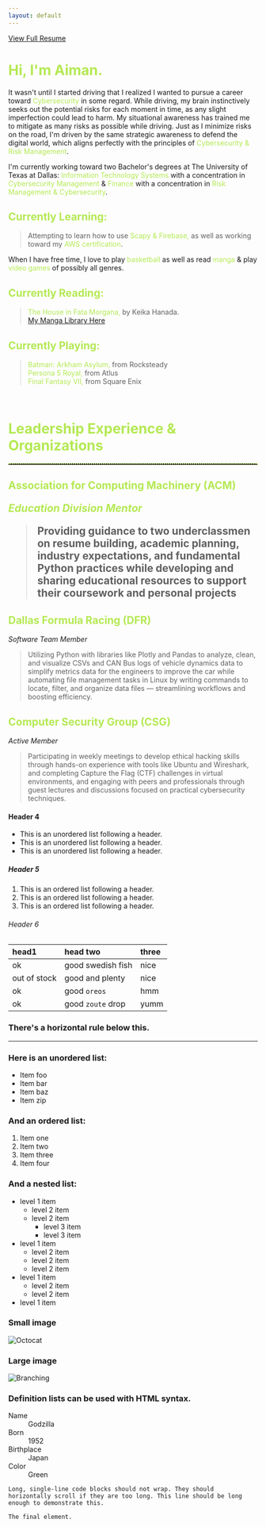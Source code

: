 ```yaml
---
layout: default
---
```

<style>
  .highlight {
    color: #B4E953;
</style>

<style>
  .white {
    color: #FFFFFF;
</style>

<style>
  .gray {
    color: #ABABAA;
</style>

<a href="Ahsan-Resume1.pdf" target="_blank" rel="noopener noreferrer">View Full Resume</a>

<h1>
  <span class="highlight">Hi, I'm <strong>Aiman.</strong></span> 
</h1>

<p>
  It wasn't until I started driving that I realized I wanted to pursue a career toward <span class="highlight">Cybersecurity</span> in some regard. While driving, my brain instinctively seeks out the potential risks for each moment in time, as any slight imperfection could lead to harm. My situational awareness has trained me to mitigate as many risks as possible while driving. Just as I minimize risks on the road, I'm driven by the same strategic awareness to defend the digital world, which aligns perfectly with the principles of <span class="highlight">Cybersecurity & Risk Management</span>.
</p>

<p>
  I'm currently working toward two Bachelor's degrees at The University of Texas at Dallas: <span class="highlight">Information Technology Systems </span> with a concentration in <span class="highlight">Cybersecurity Management</span> & <span class="highlight">Finance</span> with a concentration in <span class="highlight">Risk Management & Cybersecurity</span>.
</p>

<h2>
  <span class="highlight">Currently Learning:</span>
</h2>

<blockquote>
  Attempting to learn how to use <span class="highlight">Scapy & Firebase,</span> as well as working toward my <span class="highlight">AWS certification</span>.
</blockquote>

<p>
  When I have free time, I love to play <span class="highlight">basketball</span> as well as read <span class="highlight">manga</span> & play <span class="highlight">video games</span> of possibly all genres.
</p>

<h2>
  <span class="highlight">Currently Reading:</span>
</h2>

<blockquote>
  <span class="highlight">The House in Fata Morgana,</span> by Keika Hanada.<br>
    <a href="https://comick.io/user/f80ac380-2868-4981-83ba-35d38569b696/list">My Manga Library Here</a>
</blockquote>

<h2>
  <span class="highlight">Currently Playing:</span>
</h2>

<div>
  <blockquote>
    <span class="highlight">Batman: Arkham Asylum,</span> from Rocksteady<br>
    <span class="highlight">Persona 5 Royal,</span> from Atlus<br>
    <span class="highlight">Final Fantasy VII,</span> from Square Enix<br>
  </blockquote>
  <br>
</div>

<div>
  <h1><strong><span class="highlight">Leadership Experience & Organizations</span></strong></h1>
  <hr style="border: none; border-top: 2px dotted #B4E953; width: 100%;">
  <h2><span class="highlight">Association for Computing Machinery (ACM)</span</h2>
  <p><em>Education Division Mentor</em></p>
  <blockquote>
    Providing guidance to two underclassmen on resume building, academic planning, industry expectations, and fundamental Python practices while developing and sharing educational resources to support their coursework and personal projects
  </blockquote>
</div>

<div>
  <h2><span class="highlight">Dallas Formula Racing (DFR)</span></h2>
  <p><em>Software Team Member</em></p>
  <blockquote>
    Utilizing Python with libraries like Plotly and Pandas to analyze, clean, and visualize CSVs and CAN Bus logs of vehicle dynamics data to simplify metrics data for the engineers to improve the car while automating file management tasks in Linux by writing commands to locate, filter, and organize data files — streamlining workflows and boosting efficiency.
  </blockquote>
</div>

<div>
  <h2><span class="highlight">Computer Security Group (CSG)</span></h2>
  <p><em>Active Member</em></p>
  <blockquote>
    Participating in weekly meetings to develop ethical hacking skills through hands-on experience with tools like Ubuntu and Wireshark, and completing Capture the Flag (CTF) challenges in virtual environments, and engaging with peers and professionals through guest lectures and discussions focused on practical cybersecurity techniques.
  </blockquote>
</div>



#### Header 4

*   This is an unordered list following a header.
*   This is an unordered list following a header.
*   This is an unordered list following a header.

##### Header 5

1.  This is an ordered list following a header.
2.  This is an ordered list following a header.
3.  This is an ordered list following a header.

###### Header 6

| head1        | head two          | three |
|:-------------|:------------------|:------|
| ok           | good swedish fish | nice  |
| out of stock | good and plenty   | nice  |
| ok           | good `oreos`      | hmm   |
| ok           | good `zoute` drop | yumm  |

### There's a horizontal rule below this.

* * *

### Here is an unordered list:

*   Item foo
*   Item bar
*   Item baz
*   Item zip

### And an ordered list:

1.  Item one
1.  Item two
1.  Item three
1.  Item four

### And a nested list:

- level 1 item
  - level 2 item
  - level 2 item
    - level 3 item
    - level 3 item
- level 1 item
  - level 2 item
  - level 2 item
  - level 2 item
- level 1 item
  - level 2 item
  - level 2 item
- level 1 item

### Small image

![Octocat](https://github.githubassets.com/images/icons/emoji/octocat.png)

### Large image

![Branching](https://guides.github.com/activities/hello-world/branching.png)


### Definition lists can be used with HTML syntax.

<dl>
<dt>Name</dt>
<dd>Godzilla</dd>
<dt>Born</dt>
<dd>1952</dd>
<dt>Birthplace</dt>
<dd>Japan</dd>
<dt>Color</dt>
<dd>Green</dd>
</dl>

```
Long, single-line code blocks should not wrap. They should horizontally scroll if they are too long. This line should be long enough to demonstrate this.
```

```
The final element.
```
